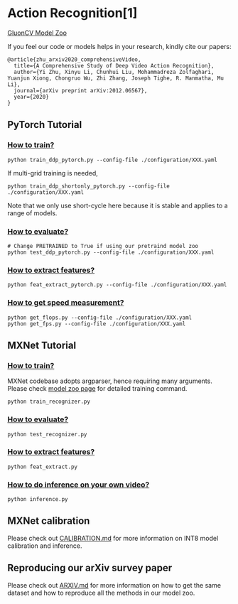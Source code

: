 # Action Recognition[1]
[GluonCV Model Zoo](https://gluon-cv.mxnet.io/model_zoo/action_recognition.html)

If you feel our code or models helps in your research, kindly cite our papers:

```
@article{zhu_arxiv2020_comprehensiveVideo,
  title={A Comprehensive Study of Deep Video Action Recognition},
  author={Yi Zhu, Xinyu Li, Chunhui Liu, Mohammadreza Zolfaghari, Yuanjun Xiong, Chongruo Wu, Zhi Zhang, Joseph Tighe, R. Manmatha, Mu Li},
  journal={arXiv preprint arXiv:2012.06567},
  year={2020}
}
```

## PyTorch Tutorial

### [How to train?](https://cv.gluon.ai/build/examples_torch_action_recognition/finetune_custom.html)

```
python train_ddp_pytorch.py --config-file ./configuration/XXX.yaml
```

If multi-grid training is needed,
```
python train_ddp_shortonly_pytorch.py --config-file ./configuration/XXX.yaml
```
Note that we only use short-cycle here because it is stable and applies to a range of models.


### [How to evaluate?](https://cv.gluon.ai/build/examples_torch_action_recognition/demo_i3d_kinetics400.html)

```
# Change PRETRAINED to True if using our pretraind model zoo
python test_ddp_pytorch.py --config-file ./configuration/XXX.yaml
```

### [How to extract features?](https://cv.gluon.ai/build/examples_torch_action_recognition/extract_feat.html)

```
python feat_extract_pytorch.py --config-file ./configuration/XXX.yaml
```

### [How to get speed measurement?](https://cv.gluon.ai/build/examples_torch_action_recognition/speed.html)

```
python get_flops.py --config-file ./configuration/XXX.yaml
python get_fps.py --config-file ./configuration/XXX.yaml
```


## MXNet Tutorial


### [How to train?](https://cv.gluon.ai/build/examples_action_recognition/dive_deep_i3d_kinetics400.html)
MXNet codebase adopts argparser, hence requiring many arguments. Please check [model zoo page](https://cv.gluon.ai/model_zoo/action_recognition.html) for detailed training command.

```
python train_recognizer.py
```

### [How to evaluate?](https://cv.gluon.ai/build/examples_action_recognition/demo_i3d_kinetics400.html)

```
python test_recognizer.py
```

### [How to extract features?](https://cv.gluon.ai/build/examples_action_recognition/feat_custom.html)

```
python feat_extract.py
```

### [How to do inference on your own video?](https://cv.gluon.ai/build/examples_action_recognition/demo_custom.html)

```
python inference.py
```

## MXNet calibration
Please check out [CALIBRATION.md](https://raw.githubusercontent.com/dmlc/gluon-cv/master/scripts/action-recognition/CALIBRATION.md) for more information on INT8 model calibration and inference.

## Reproducing our arXiv survey paper

Please check out [ARXIV.md](https://raw.githubusercontent.com/dmlc/gluon-cv/master/scripts/action-recognition/ARXIV.md) for more information on how to get the same dataset and how to reproduce all the methods in our model zoo.

